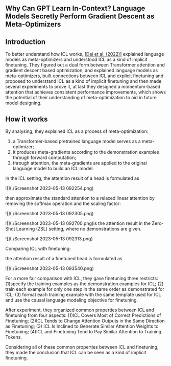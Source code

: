 ## Why Can GPT Learn In-Context? Language Models Secretly Perform Gradient Descent as Meta-Optimizers



## Introduction

To better understand how ICL works, [\[Dai et al. (2022)\]](https://arxiv.org/abs/2212.10559) explained language models as meta-optimizers and understood ICL as a kind of implicit finetuning. They figured out a dual form between Transformer attention and gradient descent based optimization, and explained language models as meta-optimizers, built connections between ICL and explicit finetuning and proposed to understand ICL as a kind of implicit finetuning and then made several experiments to prove it, at last they designed a momentum-based attention that achieves consistent performance improvements, which shows the potential of their understanding of meta-optimization to aid in future model designing.

## How it works

By analysing, they explained ICL as a process of meta-optimization: 

1. a Transformer-based pretrained language model serves as a meta-optimizer;
2. it produces meta-gradients according to the demonstration examples through forward computation; 
3. through attention, the meta-gradients are applied to the original language model to build an ICL model.

 In the ICL setting, the attention result of a head is formulated as

![](./Screenshot 2023-05-13 092254.png)

then approximate the standard attention to a relaxed linear attention by removing the softmax operation and the scaling factor:

![](./Screenshot 2023-05-13 092305.png)

![](./Screenshot 2023-05-13 092700.png)is the attention result in the Zero-Shot Learning (ZSL) setting, where no demonstrations are given.

![](./Screenshot 2023-05-13 092313.png)

Comparing ICL with finetuning:

the attention result of a finetuned head is formulated as

![](./Screenshot 2023-05-13 093540.png)

For a more fair comparison with ICL, they gave finetuning three restricts: (1)specify the training examples as the demonstration examples for ICL; (2) train each example for only one step in the same order as demonstrated for ICL; (3) format each training example with the same template used for ICL and use the causal language modeling objective for finetuning.

After experiment, they organized common properties between ICL and finetuning from four aspects: (1)ICL Covers Most of Correct Predictions of Finetuning; (2)ICL Tends to Change Attention Outputs in the Same Direction as Finetuning; (3) ICL Is Inclined to Generate Similar Attention Weights to Finetuning; (4)ICL and Finetuning Tend to Pay Similar Attention to Training Tokens.

Considering all of these common properties between ICL and finetuning, they made the conclusion that ICL can be seen as a kind of implicit finetuning.

